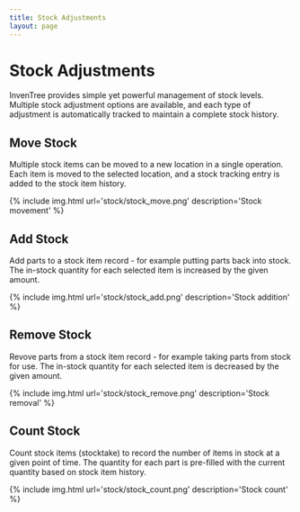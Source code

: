 ```yaml
---
title: Stock Adjustments
layout: page
---
```


# Stock Adjustments

InvenTree provides simple yet powerful management of stock levels. Multiple stock adjustment options are available, and each type of adjustment is automatically tracked to maintain a complete stock history.

## Move Stock

Multiple stock items can be moved to a new location in a single operation. Each item is moved to the selected location, and a stock tracking entry is added to the stock item history.

{% include img.html url='stock/stock_move.png' description='Stock movement' %}

## Add Stock

Add parts to a stock item record - for example putting parts back into stock. The in-stock quantity for each selected item is increased by the given amount.

{% include img.html url='stock/stock_add.png' description='Stock addition' %}

## Remove Stock

Revove parts from a stock item record - for example taking parts from stock for use. The in-stock quantity for each selected item is decreased by the given amount.

{% include img.html url='stock/stock_remove.png' description='Stock removal' %}

## Count Stock

Count stock items (stocktake) to record the number of items in stock at a given point of time. The quantity for each part is pre-filled with the current quantity based on stock item history.

{% include img.html url='stock/stock_count.png' description='Stock count' %}